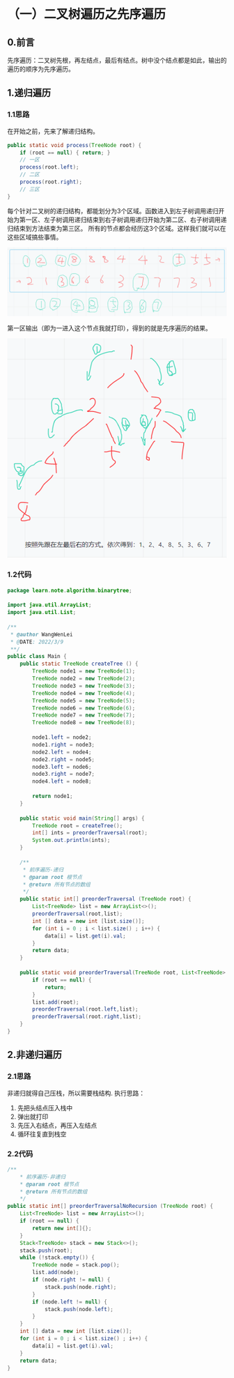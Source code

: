 # （一）二叉树遍历之先序遍历

## 0.前言
先序遍历：二叉树先根，再左结点，最后有结点。树中没个结点都是如此，输出的遍历的顺序为先序遍历。

## 1.递归遍历
### 1.1思路
在开始之前，先来了解递归结构。
```java
public static void process(TreeNode root) {
    if (root == null) { return; }
    // 一区
    process(root.left);
    // 二区
    process(root.right);
    // 三区
}
```
每个针对二叉树的递归结构，都能划分为3个区域。函数进入到左子树调用递归开始为第一区、左子树调用递归结束到右子树调用递归开始为第二区、右子树调用递归结束到方法结束为第三区。
所有的节点都会经历这3个区域。这样我们就可以在这些区域搞些事情。

![](../img/2022-03-10-14-06-26.png)

第一区输出（即为一进入这个节点我就打印），得到的就是先序遍历的结果。

![](../img/2022-03-10-11-18-23.png)

### 1.2代码
```java
package learn.note.algorithm.binarytree;

import java.util.ArrayList;
import java.util.List;

/**
 * @author WangWenLei
 * @DATE: 2022/3/9
 **/
public class Main {
    public static TreeNode createTree () {
        TreeNode node1 = new TreeNode(1);
        TreeNode node2 = new TreeNode(2);
        TreeNode node3 = new TreeNode(3);
        TreeNode node4 = new TreeNode(4);
        TreeNode node5 = new TreeNode(5);
        TreeNode node6 = new TreeNode(6);
        TreeNode node7 = new TreeNode(7);
        TreeNode node8 = new TreeNode(8);

        node1.left = node2;
        node1.right = node3;
        node2.left = node4;
        node2.right = node5;
        node3.left = node6;
        node3.right = node7;
        node4.left = node8;

        return node1;
    }

    public static void main(String[] args) {
        TreeNode root = createTree();
        int[] ints = preorderTraversal(root);
        System.out.println(ints);
    }

    /**
     * 前序遍历-递归
     * @param root 根节点
     * @return 所有节点的数组
     */
    public static int[] preorderTraversal (TreeNode root) {
        List<TreeNode> list = new ArrayList<>();
        preorderTraversal(root,list);
        int [] data = new int [list.size()];
        for (int i = 0 ; i < list.size() ; i++) {
            data[i] = list.get(i).val;
        }
        return data;
    }

    public static void preorderTraversal(TreeNode root, List<TreeNode> list) {
        if (root == null) {
            return;
        }
        list.add(root);
        preorderTraversal(root.left,list);
        preorderTraversal(root.right,list);
    }
}

```

## 2.非递归遍历

### 2.1思路
非递归就得自己压栈，所以需要栈结构.
执行思路：
1. 先把头结点压入栈中
2. 弹出就打印
3. 先压入右结点，再压入左结点
4. 循环往复直到栈空

### 2.2代码
```java
/**
    * 前序遍历-非递归
    * @param root 根节点
    * @return 所有节点的数组
    */
public static int[] preorderTraversalNoRecursion (TreeNode root) {
    List<TreeNode> list = new ArrayList<>();
    if (root == null) {
        return new int[]{};
    }
    Stack<TreeNode> stack = new Stack<>();
    stack.push(root);
    while (!stack.empty()) {
        TreeNode node = stack.pop();
        list.add(node);
        if (node.right != null) {
            stack.push(node.right);
        }
        if (node.left != null) {
            stack.push(node.left);
        }
    }
    int [] data = new int [list.size()];
    for (int i = 0 ; i < list.size() ; i++) {
        data[i] = list.get(i).val;
    }
    return data;
}
```


